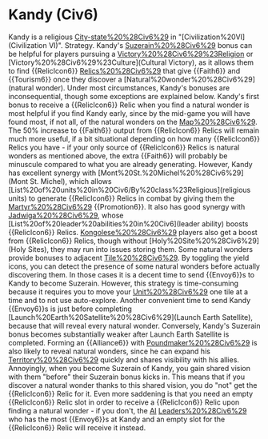 # Kandy (Civ6)

Kandy is a religious [City-state%20%28Civ6%29](city-state) in "[Civilization%20VI](Civilization VI)".
Strategy.
Kandy's [Suzerain%20%28Civ6%29](Suzerain) bonus can be helpful for players pursuing a [Victory%20%28Civ6%29%23Religion](Religious) or [Victory%20%28Civ6%29%23Culture](Cultural Victory), as it allows them to find {{RelicIcon6}} [Relics%20%28Civ6%29](Relics) that give {{Faith6}} and {{Tourism6}} once they discover a [Natural%20wonder%20%28Civ6%29](natural wonder). Under most circumstances, Kandy's bonuses are inconsequential, though some exceptions are explained below.
Kandy's first bonus to receive a {{RelicIcon6}} Relic when you find a natural wonder is most helpful if you find Kandy early, since by the mid-game you will have found most, if not all, of the natural wonders on the [Map%20%28Civ6%29](map). The 50% increase to {{Faith6}} output from {{RelicIcon6}} Relics will remain much more useful, if a bit situational depending on how many {{RelicIcon6}} Relics you have - if your only source of {{RelicIcon6}} Relics is natural wonders as mentioned above, the extra {{Faith6}} will probably be minuscule compared to what you are already generating.
However, Kandy has excellent synergy with [Mont%20St.%20Michel%20%28Civ6%29](Mont St. Michel), which allows [List%20of%20units%20in%20Civ6/By%20class%23Religious](religious units) to generate {{RelicIcon6}} Relics in combat by giving them the [Martyr%20%28Civ6%29](Martyr) {{Promotion6}}. It also has good synergy with [Jadwiga%20%28Civ6%29](Jadwiga), whose [List%20of%20leader%20abilities%20in%20Civ6](leader ability) boosts {{RelicIcon6}} Relics. [Kongolese%20%28Civ6%29](Kongolese) players also get a boost from {{RelicIcon6}} Relics, though without [Holy%20Site%20%28Civ6%29](Holy Sites), they may run into issues storing them.
Some natural wonders provide bonuses to adjacent [Tile%20%28Civ6%29](tiles). By toggling the yield icons, you can detect the presence of some natural wonders before actually discovering them. In those cases it is a decent time to send {{Envoy6}}s to Kandy to become Suzerain. However, this strategy is time-consuming because it requires you to move your [Unit%20%28Civ6%29](units) one tile at a time and to not use auto-explore. Another convenient time to send Kandy {{Envoy6}}s is just before completing [Launch%20Earth%20Satellite%20%28Civ6%29](Launch Earth Satellite), because that will reveal every natural wonder. Conversely, Kandy's Suzerain bonus becomes substantially weaker after Launch Earth Satellite is completed. Forming an {{Alliance6}} with [Poundmaker%20%28Civ6%29](Poundmaker) is also likely to reveal natural wonders, since he can expand his [Territory%20%28Civ6%29](territory) quickly and shares visibility with his allies.
Annoyingly, when you become Suzerain of Kandy, you gain shared vision with them "before" their Suzerain bonus kicks in. This means that if you discover a natural wonder thanks to this shared vision, you do "not" get the {{RelicIcon6}} Relic for it. Even more saddening is that you need an empty {{RelicIcon6}} Relic slot in order to receive a {{RelicIcon6}} Relic upon finding a natural wonder - if you don't, the [AI](AI) [Leaders%20%28Civ6%29](leader) who has the most {{Envoy6}}s at Kandy and an empty slot for the {{RelicIcon6}} Relic will receive it instead.
